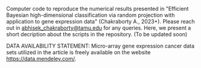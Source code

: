Computer code to reproduce the numerical results presented in "Efficient Bayesian high-dimensional classification via random projection with application to gene expression data" (Chakraborty A., 2023+). Please reach out in abhisek_chakraborty@tamu.edu for any queries. Here, we present a short decription about the scripts in the repository. (To be updated soon)

DATA AVAILABILITY STATEMENT: 
Micro-array gene expression cancer data sets utilized in the article is freely available on the website https://data.mendeley.com/.

